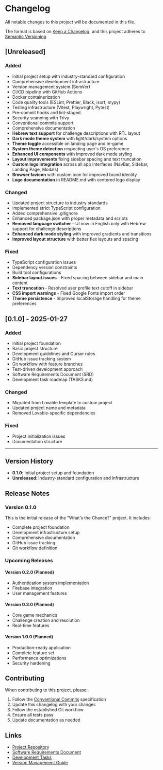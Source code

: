 # Changelog

All notable changes to this project will be documented in this file.

The format is based on [Keep a Changelog](https://keepachangelog.com/en/1.0.0/),
and this project adheres to [Semantic Versioning](https://semver.org/spec/v2.0.0.html).

## [Unreleased]

### Added

- Initial project setup with industry-standard configuration
- Comprehensive development infrastructure
- Version management system (SemVer)
- CI/CD pipeline with GitHub Actions
- Docker containerization
- Code quality tools (ESLint, Prettier, Black, isort, mypy)
- Testing infrastructure (Vitest, Playwright, Pytest)
- Pre-commit hooks and lint-staged
- Security scanning with Trivy
- Conventional commits support
- Comprehensive documentation
- **Hebrew text support** for challenge descriptions with RTL layout
- **Dark mode theme system** with light/dark/system options
- **Theme toggle** accessible on landing page and in-game
- **System theme detection** respecting user's OS preference
- **Enhanced UI components** with improved dark mode styling
- **Layout improvements** fixing sidebar spacing and text truncation
- **Custom logo integration** across all app interfaces (NavBar, Sidebar, Landing Page, Modals)
- **Browser favicon** with custom icon for improved brand identity
- **Logo documentation** in README.md with centered logo display

### Changed

- Updated project structure to industry standards
- Implemented strict TypeScript configuration
- Added comprehensive .gitignore
- Enhanced package.json with proper metadata and scripts
- **Removed language switcher** - UI now in English only with Hebrew support for challenge descriptions
- **Enhanced dark mode styling** with improved gradients and transitions
- **Improved layout structure** with better flex layouts and spacing

### Fixed

- TypeScript configuration issues
- Dependency version constraints
- Build tool configurations
- **Sidebar layout issues** - Fixed spacing between sidebar and main content
- **Text truncation** - Resolved user profile text cutoff in sidebar
- **CSS import warnings** - Fixed Google Fonts import order
- **Theme persistence** - Improved localStorage handling for theme preferences

## [0.1.0] - 2025-01-27

### Added

- Initial project foundation
- Basic project structure
- Development guidelines and Cursor rules
- GitHub issue tracking system
- Git workflow with feature branches
- Test-driven development approach
- Software Requirements Document (SRD)
- Development task roadmap (TASKS.md)

### Changed

- Migrated from Lovable template to custom project
- Updated project name and metadata
- Removed Lovable-specific dependencies

### Fixed

- Project initialization issues
- Documentation structure

---

## Version History

- **0.1.0**: Initial project setup and foundation
- **Unreleased**: Industry-standard configuration and infrastructure

## Release Notes

### Version 0.1.0

This is the initial release of the "What's the Chance?" project. It includes:

- Complete project foundation
- Development infrastructure setup
- Comprehensive documentation
- GitHub issue tracking
- Git workflow definition

### Upcoming Releases

#### Version 0.2.0 (Planned)

- Authentication system implementation
- Firebase integration
- User management features

#### Version 0.3.0 (Planned)

- Core game mechanics
- Challenge creation and resolution
- Real-time features

#### Version 1.0.0 (Planned)

- Production-ready application
- Complete feature set
- Performance optimizations
- Security hardening

## Contributing

When contributing to this project, please:

1. Follow the [Conventional Commits](https://www.conventionalcommits.org/) specification
2. Update this changelog with your changes
3. Follow the established Git workflow
4. Ensure all tests pass
5. Update documentation as needed

## Links

- [Project Repository](https://github.com/StavLobel/whats-the-chance-game)
- [Software Requirements Document](./SRD.md)
- [Development Tasks](./TASKS.md)
- [Version Management Guide](./VERSIONING.md)
